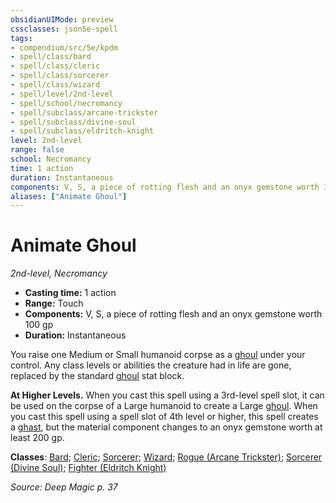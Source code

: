 ```yaml
---
obsidianUIMode: preview
cssclasses: json5e-spell
tags:
- compendium/src/5e/kpdm
- spell/class/bard
- spell/class/cleric
- spell/class/sorcerer
- spell/class/wizard
- spell/level/2nd-level
- spell/school/necromancy
- spell/subclass/arcane-trickster
- spell/subclass/divine-soul
- spell/subclass/eldritch-knight
level: 2nd-level
range: false
school: Necromancy
time: 1 action
duration: Instantaneous
components: V, S, a piece of rotting flesh and an onyx gemstone worth 100 gp
aliases: ["Animate Ghoul"]
---
```

# Animate Ghoul
*2nd-level, Necromancy*  

- **Casting time:** 1 action
- **Range:** Touch
- **Components:** V, S, a piece of rotting flesh and an onyx gemstone worth 100 gp
- **Duration:** Instantaneous

You raise one Medium or Small humanoid corpse as a [ghoul](compendium/bestiary/undead/ghoul.md) under your control. Any class levels or abilities the creature had in life are gone, replaced by the standard [ghoul](compendium/bestiary/undead/ghoul.md) stat block.

**At Higher Levels.** When you cast this spell using a 3rd-level spell slot, it can be used on the corpse of a Large humanoid to create a Large [ghoul](compendium/bestiary/undead/ghoul.md). When you cast this spell using a spell slot of 4th level or higher, this spell creates a [ghast](compendium/bestiary/undead/ghast.md), but the material component changes to an onyx gemstone worth at least 200 gp.

**Classes**: [Bard](list-spells-classes-bard); [Cleric](list-spells-classes-cleric); [Sorcerer](list-spells-classes-sorcerer); [Wizard](list-spells-classes-wizard); [Rogue (Arcane Trickster)](list-spells-classes-rogue-arcane-trickster); [Sorcerer (Divine Soul)](list-spells-classes-sorcerer-divine-soul-xge); [Fighter (Eldritch Knight)](list-spells-classes-fighter-eldritch-knight)

*Source: Deep Magic p. 37*